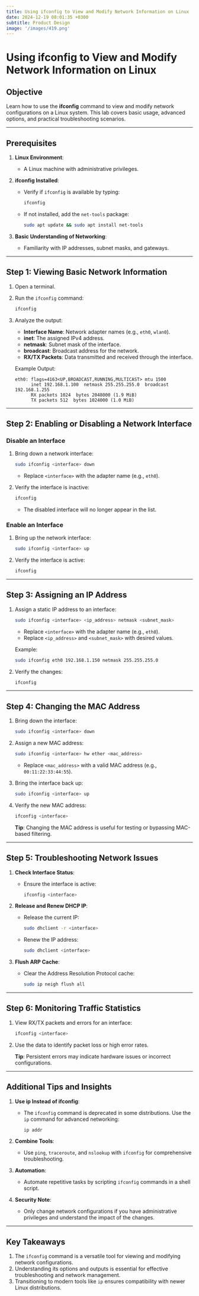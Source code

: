 ```yaml
---
title: Using ifconfig to View and Modify Network Information on Linux
date: 2024-12-19 08:01:35 +0300
subtitle: Product Design
image: '/images/419.png'
---
```

# Using ifconfig to View and Modify Network Information on Linux

## **Objective**
Learn how to use the **ifconfig** command to view and modify network configurations on a Linux system. This lab covers basic usage, advanced options, and practical troubleshooting scenarios.

---

## **Prerequisites**
1. **Linux Environment**:
   - A Linux machine with administrative privileges.

2. **ifconfig Installed**:
   - Verify if `ifconfig` is available by typing:
     ```bash
     ifconfig
     ```
   - If not installed, add the `net-tools` package:
     ```bash
     sudo apt update && sudo apt install net-tools
     ```

3. **Basic Understanding of Networking**:
   - Familiarity with IP addresses, subnet masks, and gateways.

---

## **Step 1: Viewing Basic Network Information**
1. Open a terminal.
2. Run the `ifconfig` command:
   ```bash
   ifconfig
   ```
3. Analyze the output:
   - **Interface Name**: Network adapter names (e.g., `eth0`, `wlan0`).
   - **inet**: The assigned IPv4 address.
   - **netmask**: Subnet mask of the interface.
   - **broadcast**: Broadcast address for the network.
   - **RX/TX Packets**: Data transmitted and received through the interface.

   Example Output:
   ```
   eth0: flags=4163<UP,BROADCAST,RUNNING,MULTICAST> mtu 1500
         inet 192.168.1.100  netmask 255.255.255.0  broadcast 192.168.1.255
         RX packets 1024  bytes 2048000 (1.9 MiB)
         TX packets 512  bytes 1024000 (1.0 MiB)
   ```

---

## **Step 2: Enabling or Disabling a Network Interface**
### **Disable an Interface**
1. Bring down a network interface:
   ```bash
   sudo ifconfig <interface> down
   ```
   - Replace `<interface>` with the adapter name (e.g., `eth0`).

2. Verify the interface is inactive:
   ```bash
   ifconfig
   ```
   - The disabled interface will no longer appear in the list.

### **Enable an Interface**
1. Bring up the network interface:
   ```bash
   sudo ifconfig <interface> up
   ```
2. Verify the interface is active:
   ```bash
   ifconfig
   ```

---

## **Step 3: Assigning an IP Address**
1. Assign a static IP address to an interface:
   ```bash
   sudo ifconfig <interface> <ip_address> netmask <subnet_mask>
   ```
   - Replace `<interface>` with the adapter name (e.g., `eth0`).
   - Replace `<ip_address>` and `<subnet_mask>` with desired values.

   Example:
   ```bash
   sudo ifconfig eth0 192.168.1.150 netmask 255.255.255.0
   ```

2. Verify the changes:
   ```bash
   ifconfig
   ```

---

## **Step 4: Changing the MAC Address**
1. Bring down the interface:
   ```bash
   sudo ifconfig <interface> down
   ```

2. Assign a new MAC address:
   ```bash
   sudo ifconfig <interface> hw ether <mac_address>
   ```
   - Replace `<mac_address>` with a valid MAC address (e.g., `00:11:22:33:44:55`).

3. Bring the interface back up:
   ```bash
   sudo ifconfig <interface> up
   ```

4. Verify the new MAC address:
   ```bash
   ifconfig <interface>
   ```

   **Tip**: Changing the MAC address is useful for testing or bypassing MAC-based filtering.

---

## **Step 5: Troubleshooting Network Issues**
1. **Check Interface Status**:
   - Ensure the interface is active:
     ```bash
     ifconfig <interface>
     ```

2. **Release and Renew DHCP IP**:
   - Release the current IP:
     ```bash
     sudo dhclient -r <interface>
     ```
   - Renew the IP address:
     ```bash
     sudo dhclient <interface>
     ```

3. **Flush ARP Cache**:
   - Clear the Address Resolution Protocol cache:
     ```bash
     sudo ip neigh flush all
     ```

---

## **Step 6: Monitoring Traffic Statistics**
1. View RX/TX packets and errors for an interface:
   ```bash
   ifconfig <interface>
   ```
2. Use the data to identify packet loss or high error rates.

   **Tip**: Persistent errors may indicate hardware issues or incorrect configurations.

---

## **Additional Tips and Insights**
1. **Use ip Instead of ifconfig**:
   - The `ifconfig` command is deprecated in some distributions. Use the `ip` command for advanced networking:
     ```bash
     ip addr
     ```

2. **Combine Tools**:
   - Use `ping`, `traceroute`, and `nslookup` with `ifconfig` for comprehensive troubleshooting.

3. **Automation**:
   - Automate repetitive tasks by scripting `ifconfig` commands in a shell script.

4. **Security Note**:
   - Only change network configurations if you have administrative privileges and understand the impact of the changes.

---

## **Key Takeaways**
1. The `ifconfig` command is a versatile tool for viewing and modifying network configurations.
2. Understanding its options and outputs is essential for effective troubleshooting and network management.
3. Transitioning to modern tools like `ip` ensures compatibility with newer Linux distributions.
